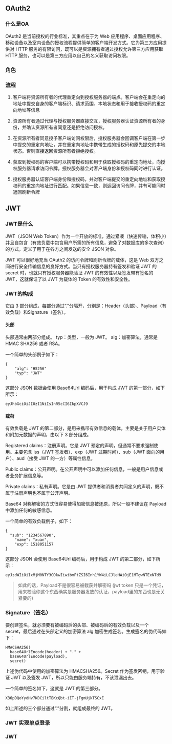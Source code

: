 ## OAuth2
### 什么是OA
OAuth2 是当前授权的行业标准，其重点在于为 Web 应用程序、桌面应用程序、移动设备以及室内设备的授权流程提供简单的客户端开发方式。它为第三方应用提供对 HTTP 服务的有限访问，既可以是资源拥有者通过授权允许第三方应用获取 HTTP 服务，也可以是第三方应用以自己的名义获取访问权限。
### 角色
### 流程
1. 客户端将资源所有者的代理重定向到授权服务器的端点。客户端会在重定向的地址中提交自身的客户端标识、请求范围、本地状态和用于接收授权码的重定向地址等信息

2. 资源所有者通过代理与授权服务器直接交互，授权服务器认证资源所有者的身份，并确认资源所有者同意还是拒绝访问授权。

3. 在资源所有者同意授予客户端访问权限后，授权服务器会回调客户端在第一步中提交的重定向地址，并在重定向地址中携带生成的授权码和原先提交的本地状态。否则直接返回资源所有者拒绝授权。

4. 获取到授权码的客户端可以携带授权码和用于获取授权码的重定向地址，向授权服务器请求访问令牌。授权服务器会对客户端身份和授权码同时进行认证。

5. 授权服务器认证客户端身份和授权码，并对客户端提交的重定向地址和获取授权码的重定向地址进行匹配。如果信息一致，则返回访问令牌，并有可能同时返回刷新令牌

## JWT
### JWT是什么
JWT（JSON Web Token）作为一个开放的标准，通过紧凑（快速传输，体积小）并且自包含（有效负载中包含用户所需的所有信息，避免了对数据库的多次查询）的方式，定义了用于在各方之间发送的安全 JSON 对象。

JWT 可以很好地充当 OAuth2 的访问令牌和刷新令牌的载体，这是 Web 双方之间进行安全传输信息的良好方式。当只有授权服务器持有签发和验证 JWT 的 secret 时，也就只有授权服务器能验证 JWT 的有效性以及签发带有签名的 JWT，这就保证了以 JWT 为载体的 Token 的有效性和安全性。

### JWT的构成
它由 3 部分组成，每部分通过“.”分隔开，分别是：Header（头部）、Payload（有效负载）和Signature（签名）。

#### 头部
头部通常由两部分组成。
typ：类型，一般为 JWT。
alg：加密算法，通常是 HMAC SHA256 或者 RSA。

一个简单的头部例子如下：
```
{
	"alg": "HS256"
	"typ": "JWT"
}
```
这部分 JSON 数据会使用 Base64Url 编码后，用于构成 JWT 的第一部分，如下所示：
```
eyJhbGciOiJIUzI1NiIsInR5cCI6IkpXVCJ9
```

#### 载荷
有效负载是 JWT 的第二部分，是用来携带有效信息的载体，主要是关于用户实体和附加元数据的声明，由以下 3 部分组成。

Registered claims：注册声明。它是 JWT 预定的声明，但通常不要求强制使用。主要包含 iss（JWT 签发者）、exp（JWT 过期时间）、sub（JWT 面向的用户）、aud（接受 JWT 的一方）等属性信息。

Public claims：公开声明。在公开声明中可以添加任何信息，一般是用户信息或者业务扩展信息等。

Private claims：私有声明。它是由 JWT 提供者和消费者共同定义的声明，既不属于注册声明也不属于公开声明。

Base64 对称解密的方式很容易使得加密信息被还原，所以一般不建议在 Payload 中添加任何的敏感信息。

一个简单的有效负载例子，如下：
```
{
  "sub": "1234567890",
  	"name": "xuan",
  	"exp": 1518051157
}
```

这部分 JSON 会使用 Base64Url 编码后，用于构成 JWT 的第二部分，如下所示：

```
eyJzdWIiOiIxMjM0NTY3ODkwIiwibmFtZSI6Inh1YW4iLCJleHAiOjE1MTgwNTExNTd9
```

> 如此的话，Payload不是很容易被截获并解密吗 (jwt token 只是一个凭证，用来校验你这个东西确实是服务器发放的认证，payload里的东西也是无关紧要的)


### Signature（签名）
要创建签名，就必须要有被编码后的头部、被编码后的有效负载以及一个 secret，最后通过在头部定义的加密算法 alg 加密生成签名。生成签名的伪代码如下：

```
HMACSHA256(
  base64UrlEncode(header) + "." +
  base64UrlEncode(payload),
  secret)
```
上述伪代码中使用的加密算法为 HMACSHA256。Secret 作为签发密钥，用于验证 JWT 以及签发 JWT，所以只能由服务端持有，不该泄漏出去。

一个简单的签名如下，这就是 JWT 的第三部分。

```
X36pDQoYydHv7KDCiltTBKcQbt-iIT-jFgmUjkTSCxE
```
如上所述的三个部分通过“.”分割，就组成最终的 JWT。

### JWT 实现单点登录
### JWT 